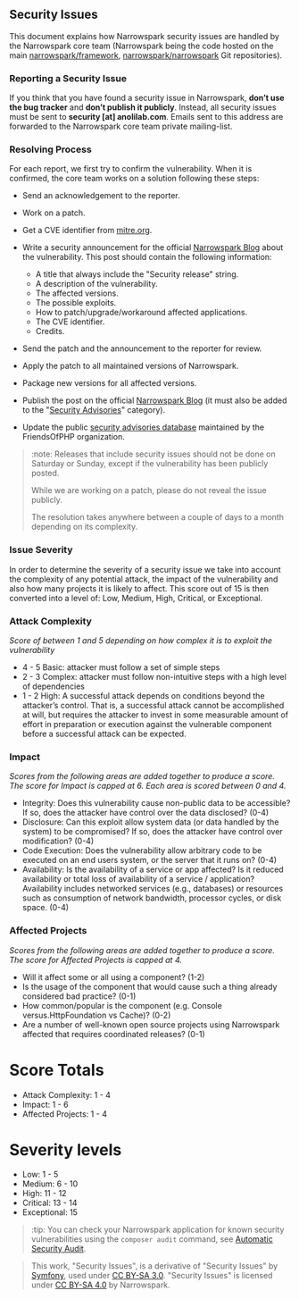 ## Security Issues

This document explains how Narrowspark security issues are handled by the Narrowspark core team (Narrowspark being the code hosted on the main [narrowspark/framework][1], [narrowspark/narrowspark][2] Git repositories).

### Reporting a Security Issue

If you think that you have found a security issue in Narrowspark, **don’t use the bug tracker** and **don’t publish it publicly**. Instead, all security issues must be sent to **security [at] anolilab.com**.
Emails sent to this address are forwarded to the Narrowspark core team private mailing-list.

### Resolving Process

For each report, we first try to confirm the vulnerability. When it is
confirmed, the core team works on a solution following these steps:

* Send an acknowledgement to the reporter.
* Work on a patch.
* Get a CVE identifier from [mitre.org][3].
* Write a security announcement for the official [Narrowspark Blog][4] about the
   vulnerability. This post should contain the following information:

   * A title that always include the "Security release" string.
   * A description of the vulnerability.
   * The affected versions.
   * The possible exploits.
   * How to patch/upgrade/workaround affected applications.
   * The CVE identifier.
   * Credits.
* Send the patch and the announcement to the reporter for review.
* Apply the patch to all maintained versions of Narrowspark.
* Package new versions for all affected versions.
* Publish the post on the official [Narrowspark Blog][4] (it must also be added to
   the "[Security Advisories][5]" category).
* Update the public [security advisories database][6] maintained by the
   FriendsOfPHP organization.

> :note:
> Releases that include security issues should not be done on Saturday or Sunday, except if the vulnerability has been publicly posted.
>
> While we are working on a patch, please do not reveal the issue publicly.
>
> The resolution takes anywhere between a couple of days to a month depending on its complexity.

### Issue Severity

In order to determine the severity of a security issue we take into account
the complexity of any potential attack, the impact of the vulnerability and
also how many projects it is likely to affect. This score out of 15 is then
converted into a level of: Low, Medium, High, Critical, or Exceptional.

### Attack Complexity

*Score of between 1 and 5 depending on how complex it is to exploit the
vulnerability*

* 4 - 5 Basic: attacker must follow a set of simple steps
* 2 - 3 Complex: attacker must follow non-intuitive steps with a high level
  of dependencies
* 1 - 2 High: A successful attack depends on conditions beyond the attacker’s
  control. That is, a successful attack cannot be accomplished at will, but
  requires the attacker to invest in some measurable amount of effort in
  preparation or execution against the vulnerable component before a successful
  attack can be expected.

### Impact

*Scores from the following areas are added together to produce a score. The
score for Impact is capped at 6. Each area is scored between 0 and 4.*

* Integrity: Does this vulnerability cause non-public data to be accessible?
  If so, does the attacker have control over the data disclosed? (0-4)
* Disclosure: Can this exploit allow system data (or data handled by the
  system) to be compromised? If so, does the attacker have control over
  modification? (0-4)
* Code Execution: Does the vulnerability allow arbitrary code to be executed
  on an end users system, or the server that it runs on? (0-4)
* Availability: Is the availability of a service or app affected? Is
  it reduced availability or total loss of availability of a service /
  application? Availability includes networked services (e.g., databases) or
  resources such as consumption of network bandwidth, processor cycles, or
  disk space. (0-4)

### Affected Projects

*Scores from the following areas are added together to produce a score. The
score for Affected Projects is capped at 4.*

* Will it affect some or all using a component? (1-2)
* Is the usage of the component that would cause such a thing already
  considered bad practice? (0-1)
* How common/popular is the component (e.g. Console versus.HttpFoundation vs
  Cache)? (0-2)
* Are a number of well-known open source projects using Narrowspark affected
  that requires coordinated releases? (0-1)

# Score Totals

* Attack Complexity: 1 - 4
* Impact: 1 - 6
* Affected Projects: 1 - 4

# Severity levels

* Low: 1 - 5
* Medium: 6 - 10
* High: 11 - 12
* Critical: 13 - 14
* Exceptional: 15

> :tip:
> You can check your Narrowspark application for known security vulnerabilities using the `composer audit` command, see [Automatic Security Audit][8].

> This work, "Security Issues", is a derivative of "Security Issues" by [Symfony][7], used under [CC BY-SA 3.0](https://creativecommons.org/licenses/by-sa/3.0/).
> "Security Issues" is licensed under [CC BY-SA 4.0](https://creativecommons.org/licenses/by-sa/4.0/) by Narrowspark.

[1]: https://github.com/narrowspark/framework
[2]: https://github.com/narrowspark/narrowspark
[3]: https://mitre.org
[4]: @todo_blog
[5]: @todo_advisories
[6]: https://github.com/FriendsOfPHP/security-advisories
[7]: https://symfony.com/doc/current/contributing/code/security.html
[8]: @todo_missing_docs
